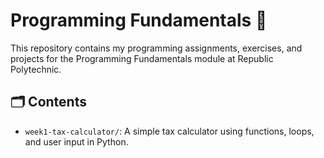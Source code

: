 # Programming Fundamentals 📘

This repository contains my programming assignments, exercises, and projects for the Programming Fundamentals module at Republic Polytechnic.

## 🗂️ Contents

- `week1-tax-calculator/`: A simple tax calculator using functions, loops, and user input in Python.
